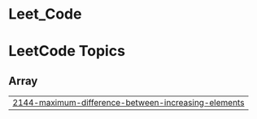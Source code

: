 # Leet_Code
<!---LeetCode Topics Start-->
# LeetCode Topics
## Array
|  |
| ------- |
| [2144-maximum-difference-between-increasing-elements](https://github.com/PRABHAV-RA2011003011010/Leet_Code/tree/master/2144-maximum-difference-between-increasing-elements) |
<!---LeetCode Topics End-->